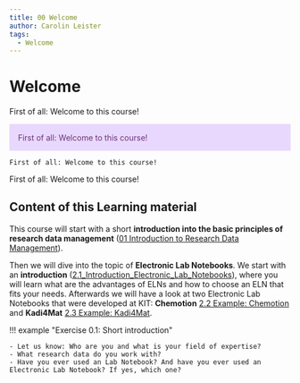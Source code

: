 ```yaml
---
title: 00 Welcome
author: Carolin Leister
tags:
  - Welcome
---
```


# Welcome

<div class="container bg-dark p-5 mb-3">
  <div class="row row-xl p-xl-5">
    <div class="col col-xl p-xl-5">
        <div class="p-5 mx-2 bg-dark text-white">
            <p> First of all: Welcome to this course! </p>
        </div>
    </div>
  </div>
</div>

<div class="warning" style='padding:0.1em; background-color:#E9D8FD; color:#69337A'>
<span>
<p style='margin-left:1em;'>
First of all: Welcome to this course!
</p>
</span>
</div>

```  
First of all: Welcome to this course!
```


First of all: Welcome to this course!

## Content of this Learning material

This course will start with a short **introduction into the basic principles of research data management** ([01 Introduction to Research Data Management](../01%20Introduction%20to%20Research%20Data%20Management/1_RDM.md)).

Then we will dive into the topic of **Electronic Lab Notebooks**. We start with an **introduction** ([2.1_Introduction_Electronic_Lab_Notebooks](../02%20Electronic%20Lab%20Notebooks/2.1_Introduction_Electronic_Lab_Notebooks.md)), where you will learn what are the advantages of ELNs and how to choose an ELN that fits your needs. Afterwards we will have a look at two Electronic Lab Notebooks that were developed at KIT: **Chemotion** [2.2 Example: Chemotion](../02%20Electronic%20Lab%20Notebooks/2.2_Chemotion.md) and **Kadi4Mat** [2.3 Example: Kadi4Mat](../02%20Electronic%20Lab%20Notebooks/2.3_Kadi4Mat.md).

!!! example "Exercise 0.1: Short introduction"

	- Let us know: Who are you and what is your field of expertise?
	- What research data do you work with?
	- Have you ever used an Lab Notebook? And have you ever used an Electronic Lab Notebook? If yes, which one?

